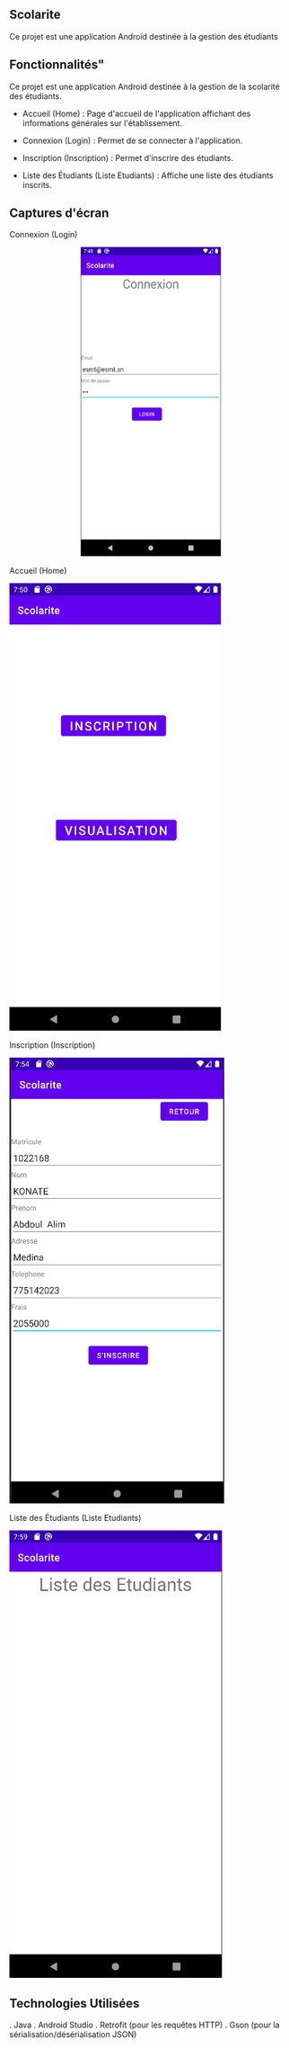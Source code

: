 ## Scolarite
Ce projet est une application Android destinée à la gestion des étudiants


## Fonctionnalités"

Ce projet est une application Android destinée à la gestion de la scolarité des étudiants.

 - Accueil (Home) : Page d'accueil de l'application affichant des informations générales sur l'établissement.

 - Connexion (Login) : Permet de se connecter à l'application.

 - Inscription (Inscription) : Permet d'inscrire des étudiants.

 - Liste des Étudiants (Liste Etudiants) : Affiche une liste des étudiants inscrits.

## Captures d'écran

Connexion (Login)


<p align="center">
<img src="img.png" style="width: 250px; max-width: 100%; height: 550px;" title="Click to enlarge picture" />
</p>



Accueil (Home)

![img_1.png](img_1.png)



Inscription (Inscription)

![img_2.png](img_2.png)




Liste des Étudiants (Liste Etudiants)

![img_3.png](img_3.png)

## Technologies Utilisées 
. Java
. Android Studio
. Retrofit (pour les requêtes HTTP)
. Gson (pour la sérialisation/désérialisation JSON)
